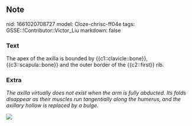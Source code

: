 ## Note
nid: 1661020708727
model: Cloze-chrisc-ff04e
tags: GSSE::!Contributor::Victor_Liu
markdown: false

### Text
The apex of the axilla is bounded by {{c1::clavicle::bone}},
{{c3::scapula::bone}} and the <span style="color: var(--field-fg); 
 background: var(--field-bg);">outer border of the {{c2::first}}
rib.</span>

### Extra
<i>The axilla virtually does not exist when the arm is <span style= 
"color: var(--field-fg); background: var(--field-bg);">fully
abducted. Its folds disappear as their muscles run tangentially
along the humerus, and the axillary hollow is replaced by a
bulge.</span></i>
<div><img src="axilla-boundaries.png"></div>
